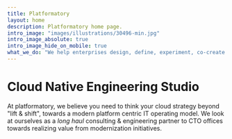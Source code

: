 ```yaml
---
title: Platformatory
layout: home
description: Platformatory home page.
intro_image: "images/illustrations/30496-min.jpg"
intro_image_absolute: true
intro_image_hide_on_mobile: true
what_we_do: "We help enterprises design, define, experiment, co-create & scale modern digital platforms, with a focus on APIs, Data & Infrastructure"
---
```


# Cloud Native Engineering Studio

At platformatory, we believe you need to think your cloud strategy beyond "lift & shift", towards a modern platform centric IT operating model. We look at ourselves as a _long haul_ consulting & engineering partner to CTO offices towards realizing value from modernization initiatives.
